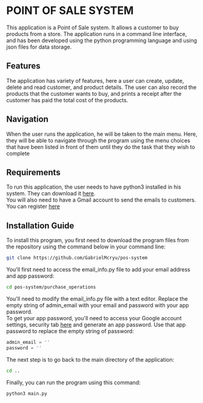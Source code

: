 # POINT OF SALE SYSTEM
This application is a Point of Sale system. It allows a customer to buy products from a store. The application runs in a command line interface, and has been developed using the python programming language and using json files for data storage.
## Features
The application has variety of features, here a user can create, update, delete and read customer, and product details. The user can also record the products that the customer wants to buy, and prints a receipt after the customer has paid the total cost of the products.
## Navigation
When the user runs the application, he will be taken to the main menu. Here, they will be able to navigate through the program using the menu choices that have been listed in front of them until they do the task that they wish to complete
## Requirements
To run this application, the user needs to have python3 installed in his system. They can download it [here](https://www.python.org/).\
You will also need to have a Gmail account to send the emails to customers. You can register [here](https://www.google.com/intl/en-GB/gmail/about/)
## Installation Guide
To install this program, you first need to download the program files from the repository using the command below in your command line:
```bash
git clone https://github.com/GabrielMcryu/pos-system
```
You'll first need to access the email_info.py file to add your email address and app password:
```bash
cd pos-system/purchase_operations
```
You'll need to modify the email_info.py file with a text editor. Replace the empty string of admin_email with your email and password with your app password.\
To get your app password, you'll need to access your Google account settings, security tab [here](https://myaccount.google.com/security) and generate an app password. Use that app password to replace the empty string of password:
```python
admin_email = ''
password = ''
```
The next step is to go back to the main directory of the application:
```bash
cd ..
```
Finally, you can run the program using this command:
```python
python3 main.py
```